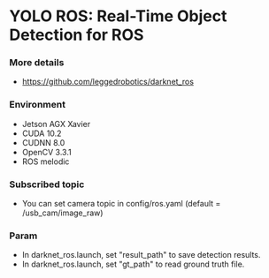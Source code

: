 # YOLO ROS: Real-Time Object Detection for ROS

### More details
* https://github.com/leggedrobotics/darknet_ros

### Environment
* Jetson AGX Xavier 
* CUDA 10.2
* CUDNN 8.0
* OpenCV 3.3.1
* ROS melodic

### Subscribed topic
* You can set camera topic in config/ros.yaml (default = /usb_cam/image_raw)

### Param
* In darknet_ros.launch, set "result_path" to save detection results. 
* In darknet_ros.launch, set "gt_path" to read ground truth file.

